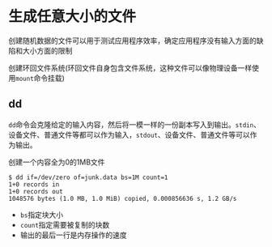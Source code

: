 # 生成任意大小的文件
创建随机数据的文件可以用于测试应用程序效率，确定应用程序没有输入方面的缺陷和大小方面的限制

创建环回文件系统(环回文件自身包含文件系统，这种文件可以像物理设备一样使用`mount`命令挂载)
## dd
`dd`命令会克隆给定的输入内容，然后将一模一样的一份副本写入到输出。`stdin`、设备文件、普通文件等都可以作为输入，`stdout`、设备文件、普通文件等可以作为输出。

创建一个内容全为0的1MB文件
```shell
$ dd if=/dev/zero of=junk.data bs=1M count=1
1+0 records in
1+0 records out
1048576 bytes (1.0 MB, 1.0 MiB) copied, 0.000856636 s, 1.2 GB/s
```
+ `bs`指定块大小
+ `count`指定需要被复制的块数
+ 输出的最后一行是内存操作的速度